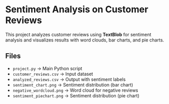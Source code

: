 # Sentiment Analysis on Customer Reviews

This project analyzes customer reviews using **TextBlob** for sentiment analysis and visualizes results with word clouds, bar charts, and pie charts.

## Files
- `project.py` → Main Python script
- `customer_reviews.csv` → Input dataset
- `analyzed_reviews.csv` → Output with sentiment labels
- `sentiment_chart.png` → Sentiment distribution (bar chart)
- `negative_wordcloud.png` → Word cloud for negative reviews
- `sentiment_piechart.png` → Sentiment distribution (pie chart)


